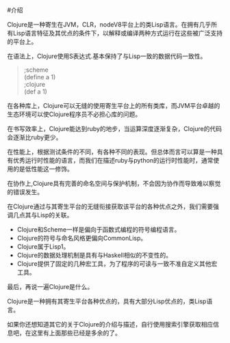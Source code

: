 #介绍

Clojure是一种寄生在JVM，CLR，nodeV8平台上的类Lisp语言。在拥有几乎所有Lisp语言特征及其优点的条件下，以解释或编译两种方式运行在这些被广泛支持的平台上。

在语法上，Clojure使用S表达式.基本保持了与Lisp一致的数据代码一致性。
> ;scheme  
(define a 1)  
;clojure  
(def a 1)

在各种库上，Clojure可以无缝的使用寄生平台上的所有类库，而JVM平台卓越的生态环境可以使Clojure程序员不必担心库的问题。

在书写效率上，Clojure能达到ruby的地步，当运算深度逐渐复杂，Clojure的代码会逐渐比ruby更少。

在性能上，根据测试条件的不同，有各种不同的表现。但总体而言可以算是一种具有优秀运行时性能的语言，而我们在描述ruby与python的运行时性能时，通常使用的是低性能这一修饰。

在协作上,Clojure具有完善的命名空间与保护机制，不会因为协作而导致难以察觉的错误发生。

在Clojure通过与其寄生平台的无缝衔接获取该平台的各种优点之外，我们需要强调几点其与Lisp的关联。

* Clojure和Scheme一样是偏向于函数式编程的符号编程语言。
* Clojure的符号与命名风格更偏向CommonLisp。
* Clojure属于Lisp1。
* Clojure的数据处理机制是具有与Haskell相似的不变性的。
* Clojure提供了固定的几种宏工具，为了程序的可读与一致不准自定义其他宏工具。

最后，再说一遍Clojure是什么。

Clojure是一种拥有其寄生平台各种优点的，具有大部分Lisp优点的，类Lisp语言。

如果你还想知道其它的关于Clojure的介绍与描述，自行使用搜索引擎获取相应信息吧，在这里有上面那些已经是多余的了。
